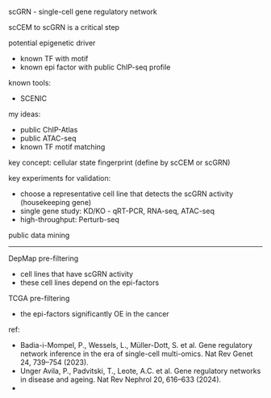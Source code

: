 
scGRN - single-cell gene regulatory network

scCEM to scGRN is a critical step

potential epigenetic driver
- known TF with motif
- known epi factor with public ChIP-seq profile

known tools:
- SCENIC

my ideas:
- public ChIP-Atlas
- public ATAC-seq
- known TF motif matching

key concept: cellular state fingerprint (define by scCEM or scGRN)

key experiments for validation:
- choose a representative cell line that detects the scGRN activity (housekeeping gene)
- single gene study: KD/KO - qRT-PCR, RNA-seq, ATAC-seq
- high-throughput: Perturb-seq

public data mining

-----------------

DepMap pre-filtering
- cell lines that have scGRN activity
- these cell lines depend on the epi-factors

TCGA pre-filtering
- the epi-factors significantly OE in the cancer

ref:
- Badia-i-Mompel, P., Wessels, L., Müller-Dott, S. et al. Gene regulatory network inference in the era of single-cell multi-omics. Nat Rev Genet 24, 739–754 (2023).
- Unger Avila, P., Padvitski, T., Leote, A.C. et al. Gene regulatory networks in disease and ageing. Nat Rev Nephrol 20, 616–633 (2024).
- 

